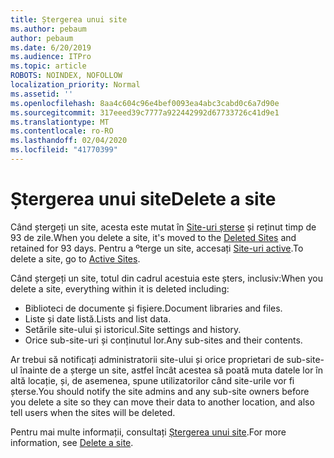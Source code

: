 ```yaml
---
title: Ștergerea unui site
ms.author: pebaum
author: pebaum
ms.date: 6/20/2019
ms.audience: ITPro
ms.topic: article
ROBOTS: NOINDEX, NOFOLLOW
localization_priority: Normal
ms.assetid: ''
ms.openlocfilehash: 8aa4c604c96e4bef0093ea4abc3cabd0c6a7d90e
ms.sourcegitcommit: 317eeed39c7777a922442992d67733726c41d9e1
ms.translationtype: MT
ms.contentlocale: ro-RO
ms.lasthandoff: 02/04/2020
ms.locfileid: "41770399"
---
```

# <a name="delete-a-site"></a><span data-ttu-id="b7bc7-102">Ștergerea unui site</span><span class="sxs-lookup"><span data-stu-id="b7bc7-102">Delete a site</span></span>

<span data-ttu-id="b7bc7-103">Când ștergeți un site, acesta este mutat în [Site-uri șterse](https://admin.microsoft.com/sharepoint) și reținut timp de 93 de zile.</span><span class="sxs-lookup"><span data-stu-id="b7bc7-103">When you delete a site, it's moved to the [Deleted Sites](https://admin.microsoft.com/sharepoint) and retained for 93 days.</span></span> <span data-ttu-id="b7bc7-104">Pentru a ºterge un site, accesați [Site-uri active](https://admin.microsoft.com/sharepoint?page=sitemanagement&modern=true).</span><span class="sxs-lookup"><span data-stu-id="b7bc7-104">To delete a site, go to [Active Sites](https://admin.microsoft.com/sharepoint?page=sitemanagement&modern=true).</span></span> 

<span data-ttu-id="b7bc7-105">Când ștergeți un site, totul din cadrul acestuia este șters, inclusiv:</span><span class="sxs-lookup"><span data-stu-id="b7bc7-105">When you delete a site, everything within it is deleted including:</span></span>

- <span data-ttu-id="b7bc7-106">Biblioteci de documente și fișiere.</span><span class="sxs-lookup"><span data-stu-id="b7bc7-106">Document libraries and files.</span></span>
- <span data-ttu-id="b7bc7-107">Liste și date listă.</span><span class="sxs-lookup"><span data-stu-id="b7bc7-107">Lists and list data.</span></span>
- <span data-ttu-id="b7bc7-108">Setările site-ului și istoricul.</span><span class="sxs-lookup"><span data-stu-id="b7bc7-108">Site settings and history.</span></span>
- <span data-ttu-id="b7bc7-109">Orice sub-site-uri și conținutul lor.</span><span class="sxs-lookup"><span data-stu-id="b7bc7-109">Any sub-sites and their contents.</span></span>

<span data-ttu-id="b7bc7-110">Ar trebui să notificați administratorii site-ului și orice proprietari de sub-site-ul înainte de a șterge un site, astfel încât acestea să poată muta datele lor în altă locație, și, de asemenea, spune utilizatorilor când site-urile vor fi șterse.</span><span class="sxs-lookup"><span data-stu-id="b7bc7-110">You should notify the site admins and any sub-site owners before you delete a site so they can move their data to another location, and also tell users when the sites will be deleted.</span></span>

<span data-ttu-id="b7bc7-111">Pentru mai multe informații, consultați [Ștergerea unui site](https://docs.microsoft.com/sharepoint/delete-site-collection).</span><span class="sxs-lookup"><span data-stu-id="b7bc7-111">For more information, see [Delete a site](https://docs.microsoft.com/sharepoint/delete-site-collection).</span></span>
